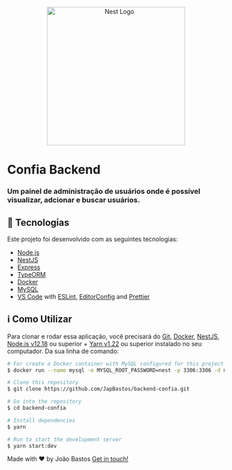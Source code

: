 <p align="center">
  <a href="http://nestjs.com/" target="blank"><img src="https://nestjs.com/img/logo_text.svg" width="320" alt="Nest Logo" /></a>
</p>

# Confia Backend

### Um painel de administração de usuários onde é possível visualizar, adcionar e buscar usuários.

## :rocket: Tecnologias

Este projeto foi desenvolvido com as seguintes tecnologias:

- [Node.js][nodejs]
- [NestJS](https://nestjs.com/)
- [Express](https://expressjs.com/)
- [TypeORM](https://typeorm.io/#/)
- [Docker](https://www.docker.com/docker-community)
- [MySQL](https://www.mysql.com/)
- [VS Code][vc] with [ESLint][vceslint], [EditorConfig][vceditconfig] and [Prettier][vcprettier]

## :information_source: Como Utilizar

Para clonar e rodar essa aplicação, você precisará do [Git](https://git-scm.com), [Docker](https://www.docker.com/docker-community), [NestJS](https://nestjs.com/), [Node.js v12.18][nodejs] ou superior + [Yarn v1.22][yarn] ou superior instalado no seu computador.
Da sua linha de comando:

```bash
# For create a Docker container with MySQL configured for this project
$ docker run --name mysql -e MYSQL_ROOT_PASSWORD=nest -p 3306:3306 -d mysql

# Clone this repository
$ git clone https://github.com/JapBastos/backend-confia.git

# Go into the repository
$ cd backend-confia

# Install dependencies
$ yarn

# Run to start the development server
$ yarn start:dev
```

Made with ♥ by João Bastos [Get in touch!](https://www.linkedin.com/in/japbastos/)

[nodejs]: https://nodejs.org/
[yarn]: https://yarnpkg.com/
[vc]: https://code.visualstudio.com/
[vceditconfig]: https://marketplace.visualstudio.com/items?itemName=EditorConfig.EditorConfig
[vceslint]: https://marketplace.visualstudio.com/items?itemName=dbaeumer.vscode-eslint
[vcprettier]: https://marketplace.visualstudio.com/items?itemName=esbenp.prettier-vscode

